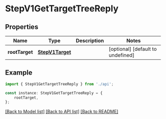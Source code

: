 # StepV1GetTargetTreeReply


## Properties

Name | Type | Description | Notes
------------ | ------------- | ------------- | -------------
**rootTarget** | [**StepV1Target**](StepV1Target.md) |  | [optional] [default to undefined]

## Example

```typescript
import { StepV1GetTargetTreeReply } from './api';

const instance: StepV1GetTargetTreeReply = {
    rootTarget,
};
```

[[Back to Model list]](../README.md#documentation-for-models) [[Back to API list]](../README.md#documentation-for-api-endpoints) [[Back to README]](../README.md)
